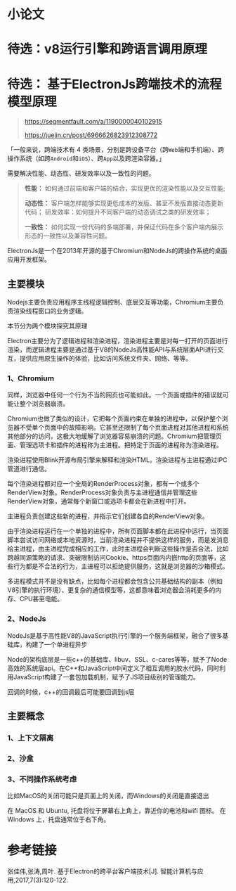 # 小论文

# 待选：v8运行引擎和跨语言调用原理

# 待选： 基于ElectronJs跨端技术的流程模型原理 

> https://segmentfault.com/a/1190000040102915
>
> https://juejin.cn/post/6966626823912308772



「一般来说，跨端技术有 4 类场景，分别是跨设备平台（跨`Web`端和手机端）、跨操作系统（如跨`Android`和`iOS`）、跨`App`以及跨渲染容器。」

需要解决性能、动态性、研发效率以及一致性的问题。

> **性能：** 如何通过前端和客户端的结合，实现更优的渲染性能以及交互性能;
>
> **动态性：** 客户端怎样能够实现更低成本的发版、甚至不发版直接动态更新代码；
> 研发效率：如何提升不同客户端的动态调试之类的研发效率；
>
> **一致性：** 如何实现一份代码的多端部署，并保证代码在多个客户端内展示形态的一致性以及兼容性问题。



ElectronJs是一个在2013年开源的基于Chromium和NodeJs的跨操作系统的桌面应用开发框架。



## 主要模块

Nodejs主要负责应用程序主线程逻辑控制、底层交互等功能，Chromium主要负责渲染线程窗口的业务逻辑。

本节分为两个模块探究其原理

Electron主要分为了逻辑进程和渲染进程，渲染进程主要是对每一打开的页面进行渲染，而逻辑进程主要是通过基于V8的NodeJs高性能API与系统层面API进行交互，提供应用原生操作的体验，比如访问系统文件夹、网络、等等。

### 1、Chromium

同样，浏览器中任何一个行为不当的网页也可能如此。一个页面或插件的错误就可能让整个浏览器崩溃。

Chromium也做了类似的设计，它把每个页面约束在单独的进程中，以保护整个浏览器不受单个页面中的故障影响。它甚至还限制了每个页面进程对其他进程和系统其他部分的访问，这极大地缓解了浏览器容易崩溃的问题。Chromium把管理页面、管理选项卡和插件的进程称为主进程。把特定于页面的进程称为渲染进程。



渲染进程使用Blink开源布局引擎来解释和渲染HTML。渲染进程与主进程通过IPC管道进行通信。

每个渲染进程都对应一个全局的RenderProcess对象，都有一个或多个RenderView对象。RenderProcess对象负责与主进程通信并管理这些RenderView对象，通常每个新窗口或选项卡都会在新进程中打开。

主进程负责创建这些新的进程，并指示它们创建各自的RenderView对象。



由于渲染进程运行在一个单独的进程中，所有页面脚本都在此进程中运行，当页面脚本尝试访问网络或本地资源时，当前渲染进程并不提供这样的服务，而是发消息给主进程，由主进程完成相应的工作，此时主进程会判断这些操作是否合法，比如跨越同源策略的请求、突破限制访问Cookie、https页面内内嵌http的页面等，这些行为都是不合法的行为，主进程可以拒绝提供服务，这就是浏览器的沙箱模式。



多进程模式并不是没有缺点，比如每个进程都会包含公共基础结构的副本（例如V8引擎的执行环境）、更复杂的通信模型等，这都意味着浏览器会消耗更多的内存、CPU甚至电能。

### 2、NodeJs

​	NodeJs是基于高性能V8的JavaScript执行引擎的一个服务端框架，融合了很多基础库，构建了一个单进程异步



Node的架构底层是一些c++的基础库、libuv、SSL、c-cares等等，赋予了Node高效的系统层api。在C++和JavaScript中间定义了相互调用的胶水代码，同时利用JavaScript构建了一套包加载机制，赋予了JS项目级别的管理能力。





回调的时候，c++的回调最后可能要回调到js层



## 主要概念

### 1、上下文隔离

### 2、沙盒

### 3、不同操作系统考虑

比如MacOS的关闭可能只是页面上的关闭，而Windows的关闭是直接退出

在 MacOS 和 Ubuntu, 托盘将位于屏幕右上角上，靠近你的电池和wifi 图标。 在 Windows 上，托盘通常位于右下角。







# 参考链接

张佳伟,张涛,周叶. 基于Electron的跨平台客户端技术[J]. 智能计算机与应用,2017,7(3):120-122.
